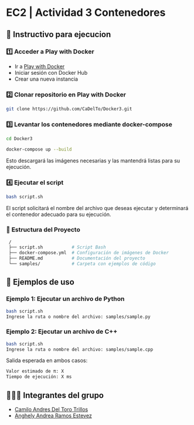 # EC2 | Actividad 3 Contenedores

## 🚀 Instructivo para ejecucion

### 1️⃣ **Acceder a Play with Docker**  
   - Ir a [Play with Docker](https://labs.play-with-docker.com/)  
   - Iniciar sesión con Docker Hub  
   - Crear una nueva instancia  

### 2️⃣ **Clonar repositorio en Play with Docker**  
   ```bash
   git clone https://github.com/CaDelTo/Docker3.git
   ```

### 3️⃣ **Levantar los contenedores mediante docker-compose**
   ```bash
   cd Docker3
   ```
   ```bash
   docker-compose up --build   
   ```
   Esto descargará las imágenes necesarias y las mantendrá listas para su ejecución.

### 4️⃣ **Ejecutar el script**
   ```bash
   bash script.sh
   ```
   El script solicitará el nombre del archivo que deseas ejecutar y determinará el contenedor adecuado para su ejecución.

### 📜 **Estructura del Proyecto**
   ```bash
    /
    ├── script.sh           # Script Bash
    ├── docker-compose.yml  # Configuración de imágenes de Docker
    ├── README.md           # Documentación del proyecto
    └── samples/            # Carpeta con ejemplos de código
   ```
## 🧪 **Ejemplos de uso**
### **Ejemplo 1: Ejecutar un archivo de Python**
   ```bash
   bash script.sh
   Ingrese la ruta o nombre del archivo: samples/sample.py
   ```
### **Ejemplo 2: Ejecutar un archivo de C++**
   ```bash
   bash script.sh
   Ingrese la ruta o nombre del archivo: samples/sample.cpp
   ```

   Salida esperada en ambos casos: 
   ```bash
   Valor estimado de π: X
   Tiempo de ejecución: X ms
   ```



## 🧙🧙‍♀️ **Integrantes del grupo**

- [Camilo Andres Del Toro Trillos](https://github.com/CaDelTo)
- [Anghely Andrea Ramos Estevez](https://github.com/Angeramos)
